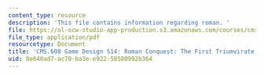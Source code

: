 ```yaml
---
content_type: resource
description: 'This file contains information regarding roman. '
file: https://ol-ocw-studio-app-production.s3.amazonaws.com/courses/cms-608-game-design-spring-2014/8e640ad7ac78ba3ee92258580992b364_MITCMS_608S14_Roman.pdf
file_type: application/pdf
resourcetype: Document
title: 'CMS.608 Game Design S14: Roman Conquest: The First Triumvirate'
uid: 8e640ad7-ac78-ba3e-e922-58580992b364
---
```

